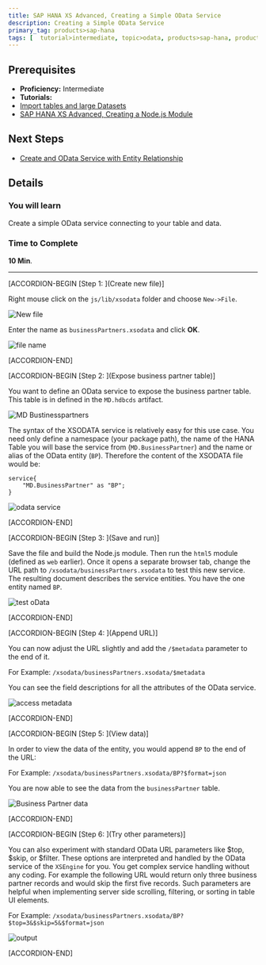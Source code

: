 ```yaml
---
title: SAP HANA XS Advanced, Creating a Simple OData Service
description: Creating a Simple OData Service
primary_tag: products>sap-hana
tags: [  tutorial>intermediate, topic>odata, products>sap-hana, products>sap-hana\,-express-edition   ]
---
```

## Prerequisites  
- **Proficiency:** Intermediate
- **Tutorials:**
- [Import tables and large Datasets](https://developers.sap.com/tutorials/xsa-import-shine-data.html)
- [SAP HANA XS Advanced, Creating a Node.js Module](https://developers.sap.com/tutorials/xsa-xsjs-xsodata.html)

## Next Steps
- [Create and OData Service with Entity Relationship](https://developers.sap.com/tutorials/xsa-xsodata-entity.html)

## Details
### You will learn  
Create a simple OData service connecting to your table and data.

### Time to Complete
**10 Min**.

---

[ACCORDION-BEGIN [Step 1: ](Create new file)]

Right mouse click on the `js/lib/xsodata` folder and choose `New->File`.

![New file](1.png)

Enter the name as `businessPartners.xsodata` and click **OK**.

![file name](2.png)



[ACCORDION-END]

[ACCORDION-BEGIN [Step 2: ](Expose business partner table)]

You want to define an OData service to expose the business partner table. This table is in defined in the `MD.hdbcds` artifact.

![MD Bustinesspartners](3_1.png)

The syntax of the XSODATA service is relatively easy for this use case. You need only define a namespace (your package path), the name of the HANA Table you will base the service from (`MD.BusinessPartner`) and the name or alias of the OData entity (`BP`). Therefore the content of the XSODATA file would be:

```
service{
	"MD.BusinessPartner" as "BP";
}

```

![odata service](3.png)


[ACCORDION-END]

[ACCORDION-BEGIN [Step 3: ](Save and run)]

Save the file and build the Node.js module. Then run the `html5` module (defined as `web` earlier). Once it opens a separate browser tab, change the URL path to `/xsodata/businessPartners.xsodata` to test this new service. The resulting document describes the service entities.  You have the one entity named `BP`.

![test oData](4.png)


[ACCORDION-END]

[ACCORDION-BEGIN [Step 4: ](Append URL)]

You can now adjust the URL slightly and add the `/$metadata` parameter to the end of it.

For Example: `/xsodata/businessPartners.xsodata/$metadata`

You can see the field descriptions for all the attributes of the OData service.

![access metadata](5.png)


[ACCORDION-END]

[ACCORDION-BEGIN [Step 5: ](View data)]

In order to view the data of the entity, you would append `BP` to the end of the URL:

For Example:`/xsodata/businessPartners.xsodata/BP?$format=json`You are now able to see the data from the `businessPartner` table.  ![Business Partner data](6.png)

[ACCORDION-END]

[ACCORDION-BEGIN [Step 6: ](Try other parameters)]

You can also experiment with standard OData URL parameters like $top, $skip, or $filter.  These options are interpreted and handled by the OData service of the `XSEngine` for you.  You get complex service handling without any coding. For example the following URL would return only three business partner records and would skip the first five records.  Such parameters are helpful when implementing server side scrolling, filtering, or sorting in table UI elements.

For Example:`/xsodata/businessPartners.xsodata/BP?$top=3&$skip=5&$format=json`

![output](7.png)


[ACCORDION-END]

